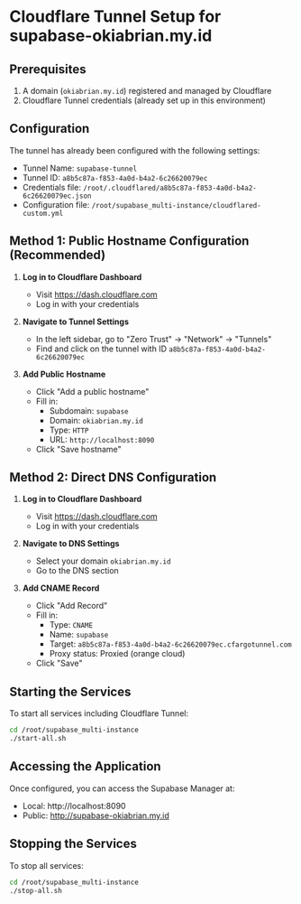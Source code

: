 # Cloudflare Tunnel Setup for supabase-okiabrian.my.id

## Prerequisites

1. A domain (`okiabrian.my.id`) registered and managed by Cloudflare
2. Cloudflare Tunnel credentials (already set up in this environment)

## Configuration

The tunnel has already been configured with the following settings:

- Tunnel Name: `supabase-tunnel`
- Tunnel ID: `a8b5c87a-f853-4a0d-b4a2-6c26620079ec`
- Credentials file: `/root/.cloudflared/a8b5c87a-f853-4a0d-b4a2-6c26620079ec.json`
- Configuration file: `/root/supabase_multi-instance/cloudflared-custom.yml`

## Method 1: Public Hostname Configuration (Recommended)

1. **Log in to Cloudflare Dashboard**
   - Visit https://dash.cloudflare.com
   - Log in with your credentials

2. **Navigate to Tunnel Settings**
   - In the left sidebar, go to "Zero Trust" → "Network" → "Tunnels"
   - Find and click on the tunnel with ID `a8b5c87a-f853-4a0d-b4a2-6c26620079ec`

3. **Add Public Hostname**
   - Click "Add a public hostname"
   - Fill in:
     - Subdomain: `supabase`
     - Domain: `okiabrian.my.id`
     - Type: `HTTP`
     - URL: `http://localhost:8090`
   - Click "Save hostname"

## Method 2: Direct DNS Configuration

1. **Log in to Cloudflare Dashboard**
   - Visit https://dash.cloudflare.com
   - Log in with your credentials

2. **Navigate to DNS Settings**
   - Select your domain `okiabrian.my.id`
   - Go to the DNS section

3. **Add CNAME Record**
   - Click "Add Record"
   - Fill in:
     - Type: `CNAME`
     - Name: `supabase`
     - Target: `a8b5c87a-f853-4a0d-b4a2-6c26620079ec.cfargotunnel.com`
     - Proxy status: Proxied (orange cloud)
   - Click "Save"

## Starting the Services

To start all services including Cloudflare Tunnel:

```bash
cd /root/supabase_multi-instance
./start-all.sh
```

## Accessing the Application

Once configured, you can access the Supabase Manager at:
- Local: http://localhost:8090
- Public: http://supabase-okiabrian.my.id

## Stopping the Services

To stop all services:

```bash
cd /root/supabase_multi-instance
./stop-all.sh
```